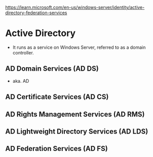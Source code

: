 https://learn.microsoft.com/en-us/windows-server/identity/active-directory-federation-services

# Active Directory
- It runs as a service on Windows Server, referred to as a domain controller.


## AD Domain Services (AD DS)
- aka. AD


## AD Certificate Services (AD CS)

## AD Rights Management Services (AD RMS)

## AD Lightweight Directory Services (AD LDS)

## AD Federation Services (AD FS)

